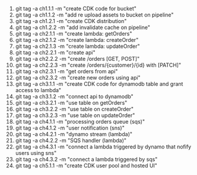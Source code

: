 




1. git tag -a ch1.1.1 -m "create CDK code for bucket"
2. git tag -a ch1.1.2 -m "add re upload assets to bucket on pipeline"
3. git tag -a ch1.2.1 -m "create CDK distribution"
4. git tag -a ch1.2.2 -m "add invalidate cache on pipeline"
5. git tag -a ch2.1.1 -m "create lambda: getOrders"
6. git tag -a ch2.1.2 -m "create lambda: createOrder"
7. git tag -a ch2.1.3 -m "create lambda: updateOrder"
8. git tag -a ch2.2.1 -m "create api"
9. git tag -a ch2.2.2 -m "create /orders [GET, POST]"
10. git tag -a ch2.2.3 -m "create /orders/{customer}/{id} with [PATCH]"
11. git tag -a ch2.3.1 -m "get orders from api"
12. git tag -a ch2.3.2 -m "create new orders using api"
13. git tag -a ch3.1.1 -m "create CDK code for dynamodb table and grant access to lambda"
14. git tag -a ch3.1.2 -m "connect api to dynamodb"
15. git tag -a ch3.2.1 -m "use table on getOrders"
16. git tag -a ch3.2.2 -m "use table on createOrder"
17. git tag -a ch3.2.3 -m "use table on updateOrder"
18. git tag -a ch4.1.1 -m "processing orders queue (sqs)"
19. git tag -a ch4.1.2 -m "user notification (sns)"
20. git tag -a ch4.2.1 -m "dynamo stream (lambda)"
21. git tag -a ch4.2.2 -m "SQS handler (lambda)"
22. git tag -a ch4.3.1 -m "connect a lambda triggered by dynamo that nofify users using sns"
23. git tag -a ch4.3.2 -m "connect a lambda triggered by sqs"
24. git tag -a ch5.1.1 -m "create CDK user pool and hosted UI"
